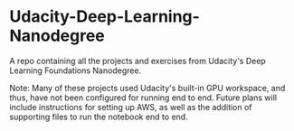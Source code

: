 # Udacity-Deep-Learning-Nanodegree
A repo containing all the projects and exercises from Udacity's Deep Learning Foundations Nanodegree.

Note: Many of these projects used Udacity's built-in GPU workspace, and thus, have not been configured for running end to end. Future plans will include instructions for setting up AWS, as well as the addition of supporting files to run the notebook end to end.
